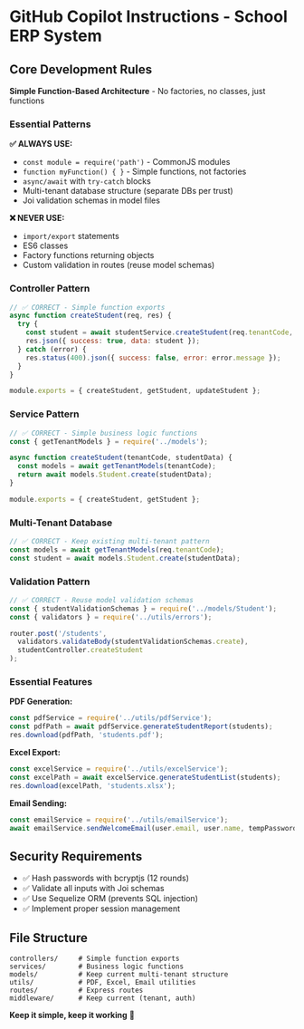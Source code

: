 # GitHub Copilot Instructions - School ERP System

## Core Development Rules

**Simple Function-Based Architecture** - No factories, no classes, just functions

### **Essential Patterns**

**✅ ALWAYS USE:**
- `const module = require('path')` - CommonJS modules  
- `function myFunction() { }` - Simple functions, not factories
- `async/await` with `try-catch` blocks
- Multi-tenant database structure (separate DBs per trust)
- Joi validation schemas in model files

**❌ NEVER USE:**
- `import/export` statements  
- ES6 classes
- Factory functions returning objects
- Custom validation in routes (reuse model schemas)

### **Controller Pattern**

```javascript
// ✅ CORRECT - Simple function exports
async function createStudent(req, res) {
  try {
    const student = await studentService.createStudent(req.tenantCode, req.body);
    res.json({ success: true, data: student });
  } catch (error) {
    res.status(400).json({ success: false, error: error.message });
  }
}

module.exports = { createStudent, getStudent, updateStudent };
```

### **Service Pattern**

```javascript
// ✅ CORRECT - Simple business logic functions
const { getTenantModels } = require('../models');

async function createStudent(tenantCode, studentData) {
  const models = await getTenantModels(tenantCode);
  return await models.Student.create(studentData);
}

module.exports = { createStudent, getStudent };
```

### **Multi-Tenant Database**

```javascript
// ✅ CORRECT - Keep existing multi-tenant pattern
const models = await getTenantModels(req.tenantCode);
const student = await models.Student.create(studentData);
```

### **Validation Pattern**

```javascript
// ✅ CORRECT - Reuse model validation schemas
const { studentValidationSchemas } = require('../models/Student');
const { validators } = require('../utils/errors');

router.post('/students', 
  validators.validateBody(studentValidationSchemas.create),
  studentController.createStudent
);
```

### **Essential Features**

**PDF Generation:**
```javascript
const pdfService = require('../utils/pdfService');
const pdfPath = await pdfService.generateStudentReport(students);
res.download(pdfPath, 'students.pdf');
```

**Excel Export:**
```javascript
const excelService = require('../utils/excelService');
const excelPath = await excelService.generateStudentList(students);
res.download(excelPath, 'students.xlsx');
```

**Email Sending:**
```javascript
const emailService = require('../utils/emailService');
await emailService.sendWelcomeEmail(user.email, user.name, tempPassword);
```

## Security Requirements

- ✅ Hash passwords with bcryptjs (12 rounds)
- ✅ Validate all inputs with Joi schemas
- ✅ Use Sequelize ORM (prevents SQL injection)
- ✅ Implement proper session management

## File Structure

```
controllers/     # Simple function exports
services/        # Business logic functions
models/          # Keep current multi-tenant structure
utils/           # PDF, Excel, Email utilities
routes/          # Express routes
middleware/      # Keep current (tenant, auth)
```

**Keep it simple, keep it working** 💪